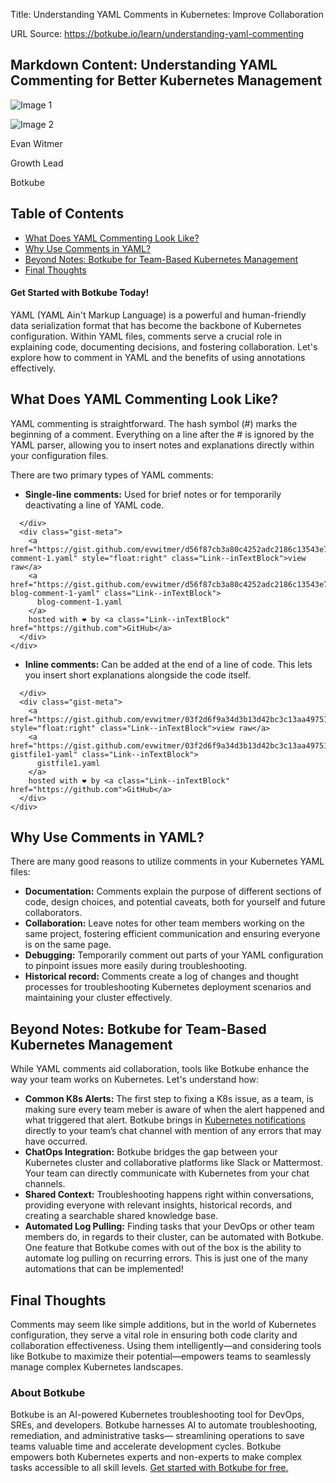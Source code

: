 Title: Understanding YAML Comments in Kubernetes: Improve Collaboration

URL Source: https://botkube.io/learn/understanding-yaml-commenting

Markdown Content:
Understanding YAML Commenting for Better Kubernetes Management
--------------------------------------------------------------

![Image 1](https://cdn.prod.website-files.com/634fabb21508d6c9db9bc46f/65fa0b549adc75e0bdbbd27b_LEARN_TN_Definitions%20(9).png)

![Image 2](https://cdn.prod.website-files.com/634fabb21508d6c9db9bc46f/64a86fdda4d8d06ce598598e_evan%20image.jpg)

Evan Witmer

Growth Lead

Botkube

Table of Contents
-----------------

*   [What Does YAML Commenting Look Like?](https://botkube.io/learn/understanding-yaml-commenting#what-does-yaml-commenting-look-like-)
*   [Why Use Comments in YAML?](https://botkube.io/learn/understanding-yaml-commenting#why-use-comments-in-yaml-)
*   [Beyond Notes: Botkube for Team-Based Kubernetes Management](https://botkube.io/learn/understanding-yaml-commenting#beyond-notes-botkube-for-team-based-kubernetes-management)
*   [Final Thoughts](https://botkube.io/learn/understanding-yaml-commenting#final-thoughts)

#### Get Started with Botkube Today!

YAML (YAML Ain't Markup Language) is a powerful and human-friendly data serialization format that has become the backbone of Kubernetes configuration. Within YAML files, comments serve a crucial role in explaining code, documenting decisions, and fostering collaboration. Let's explore how to comment in YAML and the benefits of using annotations effectively.

**What Does YAML Commenting Look Like?**
----------------------------------------

YAML commenting is straightforward. The hash symbol (#) marks the beginning of a comment. Everything on a line after the # is ignored by the YAML parser, allowing you to insert notes and explanations directly within your configuration files.

There are two primary types of YAML comments:

*   **Single-line comments:** Used for brief notes or for temporarily deactivating a line of YAML code.

```
  </div>
  <div class="gist-meta">
    <a href="https://gist.github.com/evwitmer/d56f87cb3a80c4252adc2186c13543e7/raw/c0c58bf3402e586ff0d3b4e3be5102921894f0bf/blog-comment-1.yaml" style="float:right" class="Link--inTextBlock">view raw</a>
    <a href="https://gist.github.com/evwitmer/d56f87cb3a80c4252adc2186c13543e7#file-blog-comment-1-yaml" class="Link--inTextBlock">
      blog-comment-1.yaml
    </a>
    hosted with ❤ by <a class="Link--inTextBlock" href="https://github.com">GitHub</a>
  </div>
</div>
```

*   **Inline comments:** Can be added at the end of a line of code. This lets you insert short explanations alongside the code itself.

```
  </div>
  <div class="gist-meta">
    <a href="https://gist.github.com/evwitmer/03f2d6f9a34d3b13d42bc3c13aa49751/raw/0f3d9beb4b14e8206aa081f4b44526454f75439d/gistfile1.yaml" style="float:right" class="Link--inTextBlock">view raw</a>
    <a href="https://gist.github.com/evwitmer/03f2d6f9a34d3b13d42bc3c13aa49751#file-gistfile1-yaml" class="Link--inTextBlock">
      gistfile1.yaml
    </a>
    hosted with ❤ by <a class="Link--inTextBlock" href="https://github.com">GitHub</a>
  </div>
</div>
```

**Why Use Comments in YAML?**
-----------------------------

There are many good reasons to utilize comments in your Kubernetes YAML files:

*   **Documentation:** Comments explain the purpose of different sections of code, design choices, and potential caveats, both for yourself and future collaborators.
*   **Collaboration:** Leave notes for other team members working on the same project, fostering efficient communication and ensuring everyone is on the same page.
*   **Debugging:** Temporarily comment out parts of your YAML configuration to pinpoint issues more easily during troubleshooting.
*   **Historical record:** Comments create a log of changes and thought processes for troubleshooting Kubernetes deployment scenarios and maintaining your cluster effectively.

**Beyond Notes: Botkube for Team-Based Kubernetes Management**
--------------------------------------------------------------

While YAML comments aid collaboration, tools like Botkube enhance the way your team works on Kubernetes. Let's understand how:

*   **Common K8s Alerts:** The first step to fixing a K8s issue, as a team, is making sure every team meber is aware of when the alert happened and what triggered that alert. Botkube brings in [Kubernetes notifications](https://botkube.io/learn/turning-kubernetes-k8s-alerts-into-k8s-notifications) directly to your team’s chat channel with mention of any errors that may have occurred.
*   **ChatOps Integration:** Botkube bridges the gap between your Kubernetes cluster and collaborative platforms like Slack or Mattermost. Your team can directly communicate with Kubernetes from your chat channels.
*   **Shared Context:** Troubleshooting happens right within conversations, providing everyone with relevant insights, historical records, and creating a searchable shared knowledge base.
*   **Automated Log Pulling:** Finding tasks that your DevOps or other team members do, in regards to their cluster, can be automated with Botkube. One feature that Botkube comes with out of the box is the ability to automate log pulling on recurring errors. This is just one of the many automations that can be implemented!

**Final Thoughts**
------------------

Comments may seem like simple additions, but in the world of Kubernetes configuration, they serve a vital role in ensuring both code clarity and collaboration effectiveness. Using them intelligently—and considering tools like Botkube to maximize their potential—empowers teams to seamlessly manage complex Kubernetes landscapes.

### About Botkube

Botkube is an AI-powered Kubernetes troubleshooting tool for DevOps, SREs, and developers. Botkube harnesses AI to automate troubleshooting, remediation, and administrative tasks— streamlining operations to save teams valuable time and accelerate development cycles. Botkube empowers both Kubernetes experts and non-experts to make complex tasks accessible to all skill levels. [Get started with Botkube for free.](https://app.botkube.io/)
